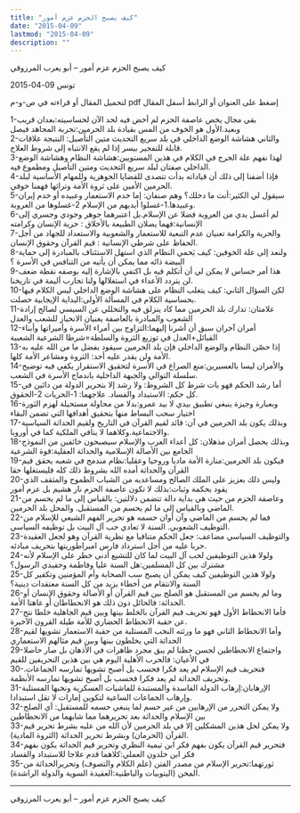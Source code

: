 ```yaml
---
title: "كيف يصبح الحزم عزم أمور"
date: "2015-04-09"
lastmod: "2015-04-09"
description: ""
---
```

كيف يصبح الحزم عزم أمور – أبو يعرب المرزوقي

تونس 09-04-2015

لتحميل المقال أو قراءته في ص-و-م pdf إضغط على العنوان أو الرابط أسفل المقال

1-بقي مجال يخص عاصفة الحزم لم أخض فيه لحد الآن لحساسيته:بعدان قريب وبعيد.الأول هو الخوف من المس بقيادة بلد الحرمين:تجربة المجاهد فيصل  
2-والثاني هشاشة الوضع الداخلي في بلد سريع التحديث متين التأصيل: النتيجة علاقات قابلة للتفجير بيسر إذا لم يقع الانتباه إلى شروط العلاج.  
3-لهذا نفهم علة الحرج في الكلام في هذين المستويين:هشاشة النظام وهشاشة الوضع الداخلي صفتان لبلد سريع التحديث ومتين التأصيل ومطموع فيه.  
4-فإذا أضفنا إلى ذلك أن قياداته بدأت تتصدى للقضايا الجوهرية وللمهام الأساسية لبلد الحرمين الأمين على ثروة الأمة وتراثها فهمنا خوفي.  
5-سيقول لي الكثير:أنت ما دخلك؟ وهم صنفان: إما خدم الاستعمار وعبيده أو خدم إيران وعبيدها.1-غسلوا أيديهم من الإسلام 2-غسلوها من العروبة.  
6-لم أغسل يدي من العروبة فضلا عن الإسلام.بل اعتبرهما جوهر وجودي وجسري إلى الإنسانية:فهما يصلان الطبيعة بالأخلاق : حرية الإنسان وكرامته  
7-والحرية والكرامة تعنيان عدم التبعية للاستعمار والشعوبية والاستعداد للجهاد من أجل الحفاظ على شرطي الإنسانية : قيم القرآن وحقوق الإنسان.  
8-ولنعد إلى علة الخوفين: كيف يَحمي النظام الذي استهل الاستئناف بالمبادرة إلى حماية البيضة ذاتَه مما يمكن أن يأتيه من التنافس في الأسرة ؟  
9-هذا أمر حساس لا يمكن لي أن أتكلم فيه بل اكتفي بالإشارة إليه بوصفه نقطة ضعف لن يتردد الأعداء في استغلالها ولنا تجارب أليمة في تاريخنا.  
10-لكن السؤال الثاني: كيف يتغلب النظام على هشاشة الوضع الداخلي ليس الكلام فيها بحساسية الكلام في المسألة الأولى:البداية الإيجابية حصلت.  
11-علامتان: تدارك بلد الحرمين مما كاد ينزلق فيه والتخللي عن السيسي لصالح إرادة الشعوب والمبادرة بالعاصفة يعنيان الانحياز للشعب والعدل  
12-أمران آخران سبق أن أشرنا إليهما:التزاوج بين أمراء الأسرة وأميراتها وأبناء القبائل+العدل في توزيع الثروة والسلطة=شرطا الشرعية الشعبية  
13-إذا حصّن النظام والوضع الداخلي فإن بلد الحرمين سيقود بفضل ما من الله عليه به الأمة ولن يقدر عليه أحد: الثروة ومشاعر الأمة كلها.  
14-والأمران ليسا بالعسيرين:منع الصراع في الأسرة لتحقيق الاستقرار يكفي فيه توضيح سلسلة التوالي والجبهة الداخلية باندماج الأسرة في الشعب.  
15-أما رشد الحكم فهو بات شرط كل الشروط: ولا رشد إلا بتحرير الدولة من دائين في كل حكم: الاستبداد والفساد. علاجهما: 1-الحريات 2-الحقوق.  
16-وبعبارة وجيزة ينبغي تطبيق بيدي لا بيد عمرو:بدلا من محاولة مستحيلة لهزم الثورة اختيار سحب البساط منها بتحقيق أهدافها التي تضمن البقاء  
17-وبذلك يكون بلد الحرمين في آن: قائد لقيم القرآن في التاريخ ولقيم الحداثة السياسية والاجتماعية.وكلاهما لا ينافي الملكية كما في أوروبا.  
18-وبذلك يحصل أمران مذهلان: كل أعداء العرب والإسلام سيصبحون خائفين من النموذج الجامع بين الأصالة الإسلامية والحداثة العقلية:قوة الشرعية  
19-فيكون بلد الحرمين:منارة الأمة ماديا وروحيا وعقليا:نظام مندمج في شعبه يحقق قيم القرآن والحداثة أمده الله بشروط ذلك كله فليستغلها حقا  
20-وليس ذلك بعزيز على الملك الصالح ومساعديه من الشباب الطموح والمثقف الذي يقود بحكمة وثبات:بذلك لا تكون عاصفة الحزم نار هشيم بل عزم أمور  
21-وعاصفة الحزم من حيث هي بداية دالة تتضمن دلالتين: بالقياس إلى ما لم يحسم من الماضي وبالقياس إلى ما لم يحسم من المستقبل. والمحل بلد الحرمين.  
22-فما لم يحسم من الماضي وآن أوان حسمه هو تحرير الفهم الشيعي للإسلام من التوظيف الشعوبي. السنة لا تعادي حب آل البيت بل توظيفه السياسي.  
23-والتوظيف السياسي مضاعف: جعل الحكم متنافيا مع نظرية القرآن وهو لجعل العقيدة حربا عليه من أجل استرداد فارس امبراطوريتها بتحريف مبادئه.  
24-ولولا هذين التوظيفين لحب آل البيت لما كان للتشيع أدنى خطر على الإسلام لأنه مشترك بين كل المسلمين:هل السنة عليا وفاطمة وحفيدي الرسول؟  
25-ولولا هذين التوظيفين كيف يمكن أن يصبح سب الصحابة وأم المؤمنين وتكفير كل السنة والانتقام من أخطاء يزيد من كل السنة معتقدات دينية؟  
26-وما لم يحسم من المستقبل هو الصلح بين قيم القرآن أو الأصالة وحقوق الإنسان أو الحداثة: فالحائل دون ذلك هو الانحطاطان أو عاهتا الأمة.  
27-فأما الانحطاط الأول فهو تحريف قيم القرآن بالخلط بينها وبين قيم الجاهلية خلطا نتج عن حقبة الانحطاط الحضاري للأمة طيلة القرون الآخيرة.  
28-وأما الانحطاط الثاني فهو ما ورثته النخب المستلبة من حقبة الاستعمار تشويها لقيم الحداثة التي يخلطون بينها وبين قيم مثالهم الاستعماري  
29-واجتماع الانحطاطين لحسن حظنا لم يبق مجرد ظاهرات في الأذهان بل صار حاصلا في الأعيان: فالحرب الأهلية اليوم هي بين هذين التحريفين للقيم  
30-فتحريف قيم الإسلام لم يعد فكرا فحسب بل أصبح تشويها تمارسه الجماعات. وتحريف الحداثة لم يعد فكرا فحسب بل أصبح تشويها تمارسه الأنظمة.  
31-الإرهابان:إرهاب الدولة الفاسدة والمستبدة للفاشيات العسكرية ونخبها المستلبة وإرهاب الجماعات الساعية لتكوين إمارات لا تقل استبدادا.  
32-ولا يمكن التحرر من الإرهابين من غير حسم لما ينبغي حسمه للمستقبل: أي الصلح بين الإسلام والحداثة بعد تحريرهما مما شابهما من الانحطاطين  
33-ولا يمكن لحل هذين المشكلين إلا في بلد الحرمين لأن الله من عليه بشرط تحرير قيم القرآن (الحرمان) وبشرط تحرير الحداثة (الثروة المادية).  
34-فتحرير قيم القرآن يكون بفهم فكر ابن تيمية النظري وتحرير قيم الحداثة يكون بفهم فكر ابن خلدون العملي:كلاهما قدم علاجا للاستبداد والفساد  
35-ثورتهما:تحرير الإسلام من مصدر الفتن (علم الكلام والتصوف) وتحريرالحداثة من المحن (اليتوبيات والباطنية:العقيدة السوية والدولة الراشدة).

---

كيف يصبح الحزم عزم أمور – أبو يعرب المرزوقي

###